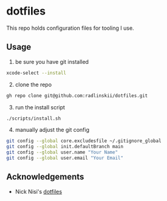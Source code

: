# dotfiles

This repo holds configuration files for tooling I use.

## Usage

1. be sure you have git installed

```sh
xcode-select --install
```

2. clone the repo

```sh
gh repo clone git@github.com:radlinskii/dotfiles.git
```

3. run the install script

```sh
./scripts/install.sh
```

4. manually adjust the git config

```sh
git config --global core.excludesfile ~/.gitignore_global
git config --global init.defaultBranch main
git config --global user.name "Your Name"
git config --global user.email "Your Email"
```

## Acknowledgements

-   Nick Nisi's [dotfiles](https://github.com/nicknisi/dotfiles)
